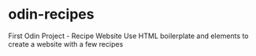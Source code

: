 # odin-recipes
First Odin Project - Recipe Website
Use HTML boilerplate and elements to create a website with a few recipes
